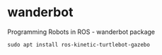 # wanderbot
Programming Robots in ROS - wanderbot package

```
sudo apt install ros-kinetic-turtlebot-gazebo 
```
